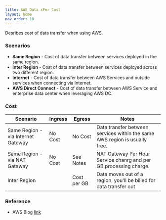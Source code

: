 ```yaml
---
title: AWS Data xFer Cost
layout: home
nav_order: 10
---
```


Desribes cost of data transfer when using AWS.

### Scenarios

- **Same Region** - Cost of data transfer between services deployed in the same region.
- **Inter Region** - Cost of data transfer between services deployed across two different region.
- **Internet** - Cost of data transfer between AWS Services and outside services when connecting via Internet.
- **AWS Direct Connect** - Cost of data transfer between AWS Service and enterprise data center when leveraging AWS DC.



### Cost



| Scenario | Ingress | Egress| Notes |
|----------|----------|----------|----|
|   Same Region - via Internet Gateway   |   No Cost   |   No Cost   | Data transfer between services within the same AWS region is usually free. |
|   Same Region - via NAT Gataway  |   No Cost   |   See Notes | NAT Gateway Per Hour Service chanrg and per GB processing charge. |
|   Inter Region   |      |   Cost per GB   |Data moves out of a region, you'll be billed for data transfer out|





### Reference

- AWS Blog [link](https://aws.amazon.com/blogs/architecture/overview-of-data-transfer-costs-for-common-architectures/)
